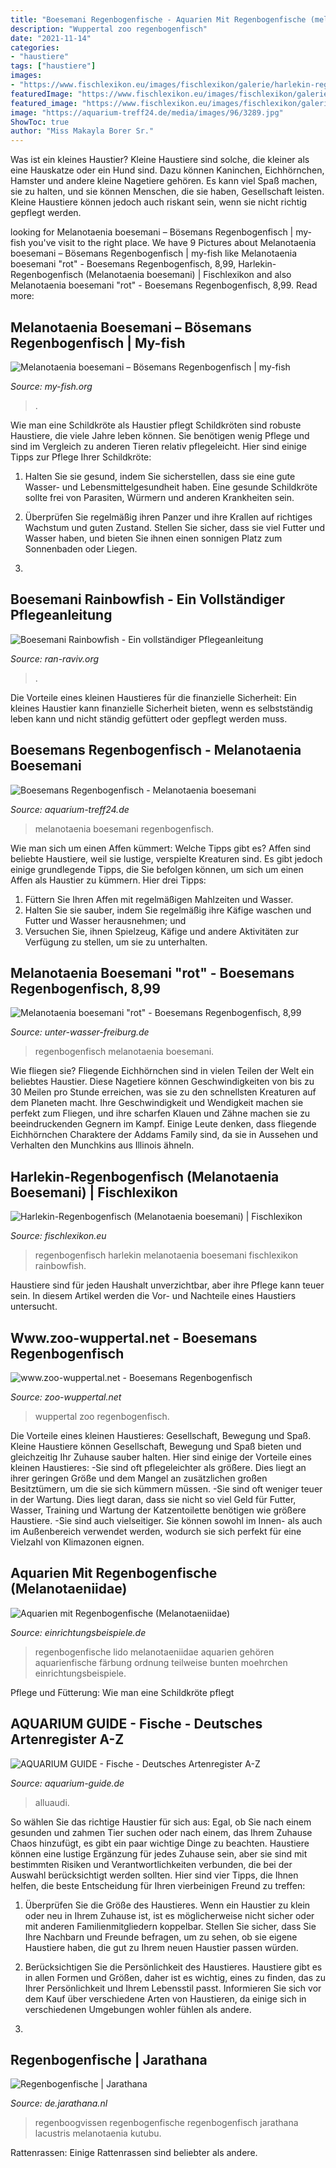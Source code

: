 ```yaml
---
title: "Boesemani Regenbogenfische - Aquarien Mit Regenbogenfische (melanotaeniidae)"
description: "Wuppertal zoo regenbogenfisch"
date: "2021-11-14"
categories:
- "haustiere"
tags: ["haustiere"]
images:
- "https://www.fischlexikon.eu/images/fischlexikon/galerie/harlekin-regenbogenfisch-02.jpg"
featuredImage: "https://www.fischlexikon.eu/images/fischlexikon/galerie/harlekin-regenbogenfisch-02.jpg"
featured_image: "https://www.fischlexikon.eu/images/fischlexikon/galerie/harlekin-regenbogenfisch-02.jpg"
image: "https://aquarium-treff24.de/media/images/96/3289.jpg"
ShowToc: true
author: "Miss Makayla Borer Sr."
---
```



Was ist ein kleines Haustier?
Kleine Haustiere sind solche, die kleiner als eine Hauskatze oder ein Hund sind. Dazu können Kaninchen, Eichhörnchen, Hamster und andere kleine Nagetiere gehören. Es kann viel Spaß machen, sie zu halten, und sie können Menschen, die sie haben, Gesellschaft leisten. Kleine Haustiere können jedoch auch riskant sein, wenn sie nicht richtig gepflegt werden.

	

		
looking for Melanotaenia boesemani – Bösemans Regenbogenfisch | my-fish you've visit to the right place. We have 9 Pictures about Melanotaenia boesemani – Bösemans Regenbogenfisch | my-fish like Melanotaenia boesemani &quot;rot&quot; - Boesemans Regenbogenfisch, 8,99, Harlekin-Regenbogenfisch (Melanotaenia boesemani) | Fischlexikon and also Melanotaenia boesemani &quot;rot&quot; - Boesemans Regenbogenfisch, 8,99. Read more:
		
    
## Melanotaenia Boesemani – Bösemans Regenbogenfisch | My-fish

<img loading=lazy src="http://my-fish.org/wp-content/uploads/2012/04/22-Boesemans-Regenbogenfisch-Quelle-Manuel-Roth-FA.EFS_.jpg" onerror="this.onerror=null;this.src='https://tse1.mm.bing.net/th?id=OIP.yxN-Ba8cem9i2iJJ5BOUyQHaE8&amp;pid=15.1';" alt="Melanotaenia boesemani – Bösemans Regenbogenfisch | my-fish">

_Source: my-fish.org_

>. 

	

Wie man eine Schildkröte als Haustier pflegt
Schildkröten sind robuste Haustiere, die viele Jahre leben können. Sie benötigen wenig Pflege und sind im Vergleich zu anderen Tieren relativ pflegeleicht. Hier sind einige Tipps zur Pflege Ihrer Schildkröte:
1. Halten Sie sie gesund, indem Sie sicherstellen, dass sie eine gute Wasser- und Lebensmittelgesundheit haben. Eine gesunde Schildkröte sollte frei von Parasiten, Würmern und anderen Krankheiten sein.

2. Überprüfen Sie regelmäßig ihren Panzer und ihre Krallen auf richtiges Wachstum und guten Zustand. Stellen Sie sicher, dass sie viel Futter und Wasser haben, und bieten Sie ihnen einen sonnigen Platz zum Sonnenbaden oder Liegen.

3.

    
## Boesemani Rainbowfish - Ein Vollständiger Pflegeanleitung

<img loading=lazy src="https://ran-raviv.org/images/Keeping-amp-Breeding/Why-Do-My-Fish-Die.jpg" onerror="this.onerror=null;this.src='https://tse2.mm.bing.net/th?id=OIP.64GiP-Alw5MIT8KN85NUbAHaEK&amp;pid=15.1';" alt="Boesemani Rainbowfish - Ein vollständiger Pflegeanleitung">

_Source: ran-raviv.org_

>. 

	

Die Vorteile eines kleinen Haustieres für die finanzielle Sicherheit: Ein kleines Haustier kann finanzielle Sicherheit bieten, wenn es selbstständig leben kann und nicht ständig gefüttert oder gepflegt werden muss.

    
## Boesemans Regenbogenfisch - Melanotaenia Boesemani

<img loading=lazy src="https://aquarium-treff24.de/media/images/96/3289.jpg" onerror="this.onerror=null;this.src='https://tse3.mm.bing.net/th?id=OIP.XC6Cmo97z5w5HdtnrCeyQAHaE7&amp;pid=15.1';" alt="Boesemans Regenbogenfisch - Melanotaenia boesemani">

_Source: aquarium-treff24.de_

>melanotaenia boesemani regenbogenfisch. 

	

Wie man sich um einen Affen kümmert: Welche Tipps gibt es?
Affen sind beliebte Haustiere, weil sie lustige, verspielte Kreaturen sind. Es gibt jedoch einige grundlegende Tipps, die Sie befolgen können, um sich um einen Affen als Haustier zu kümmern. Hier drei Tipps:
1. Füttern Sie Ihren Affen mit regelmäßigen Mahlzeiten und Wasser.
2. Halten Sie sie sauber, indem Sie regelmäßig ihre Käfige waschen und Futter und Wasser herausnehmen; und
3. Versuchen Sie, ihnen Spielzeug, Käfige und andere Aktivitäten zur Verfügung zu stellen, um sie zu unterhalten.

    
## Melanotaenia Boesemani &quot;rot&quot; - Boesemans Regenbogenfisch, 8,99

<img loading=lazy src="https://www.unter-wasser-freiburg.de/media/image/product/21464/lg/melanotaenia-boesemani-rot-boesemans-regenbogenfisch.jpg" onerror="this.onerror=null;this.src='https://tse3.mm.bing.net/th?id=OIP.uFeExxR7cmQzqjZUhajfNAHaHa&amp;pid=15.1';" alt="Melanotaenia boesemani &quot;rot&quot; - Boesemans Regenbogenfisch, 8,99">

_Source: unter-wasser-freiburg.de_

>regenbogenfisch melanotaenia boesemani. 

	

Wie fliegen sie?
Fliegende Eichhörnchen sind in vielen Teilen der Welt ein beliebtes Haustier. Diese Nagetiere können Geschwindigkeiten von bis zu 30 Meilen pro Stunde erreichen, was sie zu den schnellsten Kreaturen auf dem Planeten macht. Ihre Geschwindigkeit und Wendigkeit machen sie perfekt zum Fliegen, und ihre scharfen Klauen und Zähne machen sie zu beeindruckenden Gegnern im Kampf. Einige Leute denken, dass fliegende Eichhörnchen Charaktere der Addams Family sind, da sie in Aussehen und Verhalten den Munchkins aus Illinois ähneln.

    
## Harlekin-Regenbogenfisch (Melanotaenia Boesemani) | Fischlexikon

<img loading=lazy src="https://www.fischlexikon.eu/images/fischlexikon/galerie/harlekin-regenbogenfisch-02.jpg" onerror="this.onerror=null;this.src='https://tse3.mm.bing.net/th?id=OIP.9Sa1E-FNByRgnkTDz5AFKAHaEb&amp;pid=15.1';" alt="Harlekin-Regenbogenfisch (Melanotaenia boesemani) | Fischlexikon">

_Source: fischlexikon.eu_

>regenbogenfisch harlekin melanotaenia boesemani fischlexikon rainbowfish. 

	

Haustiere sind für jeden Haushalt unverzichtbar, aber ihre Pflege kann teuer sein. In diesem Artikel werden die Vor- und Nachteile eines Haustiers untersucht.

    
## Www.zoo-wuppertal.net - Boesemans Regenbogenfisch

<img loading=lazy src="https://www.zoo-wuppertal.net/0-pics/4-tiere/fische/aehrenfischartige/regenbogenfische/boesemans-regenbogenfisch/2012/20120207/20120207-191-boesemans-regenbogenfisch.jpg" onerror="this.onerror=null;this.src='https://tse1.mm.bing.net/th?id=OIP.QaKUBHtctWFCC-282Q_yfwHaDk&amp;pid=15.1';" alt="www.zoo-wuppertal.net - Boesemans Regenbogenfisch">

_Source: zoo-wuppertal.net_

>wuppertal zoo regenbogenfisch. 

	

Die Vorteile eines kleinen Haustieres: Gesellschaft, Bewegung und Spaß.
Kleine Haustiere können Gesellschaft, Bewegung und Spaß bieten und gleichzeitig Ihr Zuhause sauber halten. Hier sind einige der Vorteile eines kleinen Haustieres:
-Sie sind oft pflegeleichter als größere. Dies liegt an ihrer geringen Größe und dem Mangel an zusätzlichen großen Besitztümern, um die sie sich kümmern müssen.
-Sie sind oft weniger teuer in der Wartung. Dies liegt daran, dass sie nicht so viel Geld für Futter, Wasser, Training und Wartung der Katzentoilette benötigen wie größere Haustiere.
-Sie sind auch vielseitiger. Sie können sowohl im Innen- als auch im Außenbereich verwendet werden, wodurch sie sich perfekt für eine Vielzahl von Klimazonen eignen.

    
## Aquarien Mit Regenbogenfische (Melanotaeniidae)

<img loading=lazy src="https://www.einrichtungsbeispiele.de/images_33038/h768_w1024/aquarium-einrichten-mit-regenbogenfische__ad196772f5bc641e1b20d317f86e793a.jpg" onerror="this.onerror=null;this.src='https://tse1.mm.bing.net/th?id=OIP.KuAi5adPWjgmrfjt1A8bZgHaFj&amp;pid=15.1';" alt="Aquarien mit Regenbogenfische (Melanotaeniidae)">

_Source: einrichtungsbeispiele.de_

>regenbogenfische lido melanotaeniidae aquarien gehören aquarienfische färbung ordnung teilweise bunten moehrchen einrichtungsbeispiele. 

	

Pflege und Fütterung: Wie man eine Schildkröte pflegt

    
## AQUARIUM GUIDE - Fische - Deutsches Artenregister A-Z

<img loading=lazy src="http://www.aquarium-guide.de/boesemans_regenbogenfisch.gif" onerror="this.onerror=null;this.src='https://tse1.mm.bing.net/th?id=OIP.sTyNUuIp7svnoeIW5TkP3AAAAA&amp;pid=15.1';" alt="AQUARIUM GUIDE - Fische - Deutsches Artenregister A-Z">

_Source: aquarium-guide.de_

>alluaudi. 

	

So wählen Sie das richtige Haustier für sich aus: Egal, ob Sie nach einem gesunden und zahmen Tier suchen oder nach einem, das Ihrem Zuhause Chaos hinzufügt, es gibt ein paar wichtige Dinge zu beachten.
Haustiere können eine lustige Ergänzung für jedes Zuhause sein, aber sie sind mit bestimmten Risiken und Verantwortlichkeiten verbunden, die bei der Auswahl berücksichtigt werden sollten. Hier sind vier Tipps, die Ihnen helfen, die beste Entscheidung für Ihren vierbeinigen Freund zu treffen:
1. Überprüfen Sie die Größe des Haustieres. Wenn ein Haustier zu klein oder neu in Ihrem Zuhause ist, ist es möglicherweise nicht sicher oder mit anderen Familienmitgliedern koppelbar. Stellen Sie sicher, dass Sie Ihre Nachbarn und Freunde befragen, um zu sehen, ob sie eigene Haustiere haben, die gut zu Ihrem neuen Haustier passen würden.

2. Berücksichtigen Sie die Persönlichkeit des Haustieres. Haustiere gibt es in allen Formen und Größen, daher ist es wichtig, eines zu finden, das zu Ihrer Persönlichkeit und Ihrem Lebensstil passt. Informieren Sie sich vor dem Kauf über verschiedene Arten von Haustieren, da einige sich in verschiedenen Umgebungen wohler fühlen als andere.

3.

    
## Regenbogenfische | Jarathana

<img loading=lazy src="https://de.jarathana.nl/_clientfiles/King/md/153182 (2).jpeg" onerror="this.onerror=null;this.src='https://tse2.mm.bing.net/th?id=OIP.P4UcEQGAy15K284yBdB_TwHaHa&amp;pid=15.1';" alt="Regenbogenfische | Jarathana">

_Source: de.jarathana.nl_

>regenboogvissen regenbogenfische regenbogenfisch jarathana lacustris melanotaenia kutubu. 

	

Rattenrassen: Einige Rattenrassen sind beliebter als andere.


